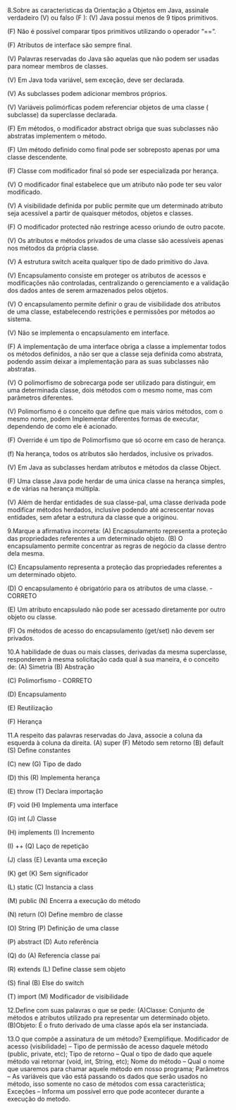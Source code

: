8.Sobre as características da Orientação a Objetos em Java, assinale verdadeiro (V) ou falso (F ):
(V) Java possui menos de 9 tipos primitivos.

(F) Não é possível comparar tipos primitivos utilizando o operador “==”.

(F) Atributos de interface são sempre final.

(V) Palavras reservadas do Java são aquelas que não podem ser usadas para nomear membros de classes.

(V) Em Java toda variável, sem exceção, deve ser declarada.

(V) As subclasses podem adicionar membros próprios.

(V) Variáveis polimórficas podem referenciar objetos de uma classe ( subclasse) da superclasse declarada.

(F) Em métodos, o modificador abstract obriga que suas subclasses não abstratas implementem o método.

(F) Um método definido como final pode ser sobreposto apenas por uma classe descendente.

(F) Classe com modificador final só pode ser especializada por herança.

(V) O modificador final estabelece que um atributo não pode ter seu valor modificado.

(V) A visibilidade definida por public permite que um determinado atributo seja acessível a partir de quaisquer métodos, objetos e classes.

(F) O modificador protected não restringe acesso oriundo de outro pacote.

(V) Os atributos e métodos privados de uma classe são acessíveis apenas nos métodos da própria classe.

(V) A estrutura switch aceita qualquer tipo de dado primitivo do Java.

(V) Encapsulamento consiste em proteger os atributos de acessos e modificações não controladas, centralizando o gerenciamento e a validação dos dados antes de serem armazenados pelos objetos.

(V) O encapsulamento permite definir o grau de visibilidade dos atributos de uma classe, estabelecendo restrições e permissões por métodos ao sistema.

(V) Não se implementa o encapsulamento em interface.

(F) A implementação de uma interface obriga a classe a implementar todos os métodos definidos, a não ser que a classe seja definida como abstrata, podendo assim deixar a implementação para as suas subclasses não abstratas.

(V) O polimorfismo de sobrecarga pode ser utilizado para distinguir, em uma determinada classe, dois métodos com o mesmo nome, mas com parâmetros diferentes.

(V) Polimorfismo é o conceito que define que mais vários métodos, com o mesmo nome, podem Implementar diferentes formas de executar, dependendo de como ele é acionado.

(F) Override é um tipo de Polimorfismo que só ocorre em caso de herança.

(f) Na herança, todos os atributos são herdados, inclusive os privados.

(V) Em Java as subclasses herdam atributos e métodos da classe Object.

(F) Uma classe Java pode herdar de uma única classe na herança simples, e de várias na herança múltipla.

(V) Além de herdar entidades de sua classe-pal, uma classe derivada pode modificar métodos herdados, inclusive podendo até acrescentar novas entidades, sem afetar a estrutura da classe que a originou.

9.Marque a afirmativa incorreta: 
(A) Encapsulamento representa a proteção das propriedades referentes a um determinado objeto.
(B) O encapsulamento permite concentrar as regras de negócio da classe dentro dela mesma.

(C) Encapsulamento representa a proteção das propriedades referentes a um determinado objeto.

(D) O encapsulamento é obrigatório para os atributos de uma classe. - CORRETO

(E) Um atributo encapsulado não pode ser acessado diretamente por outro objeto ou classe.

(F) Os métodos de acesso do encapsulamento (get/set) não devem ser privados.

10.A habilidade de duas ou mais classes, derivadas da mesma superclasse, responderem à mesma solicitação cada qual à sua maneira, é o conceito de:
 (A) Simetria
(B) Abstração

(C) Polimorfismo - CORRETO

(D) Encapsulamento

(E) Reutilização

(F) Herança

11.A respeito das palavras reservadas do Java, associe a coluna da esquerda à coluna da direita. (A) super (F) Método sem retorno
(B) default (S) Define constantes

(C) new (G) Tipo de dado

(D) this (R) Implementa herança

(E) throw (T) Declara importação

(F) void (H) Implementa uma interface

(G) int (J) Classe

(H) implements (I) Incremento

(I) ++ (Q) Laço de repetição

(J) class (E) Levanta uma exceção

(K) get (K) Sem significador

(L) static (C) Instancia a class

(M) public (N) Encerra a execução do método

(N) return (O) Define membro de classe

(O) String (P) Definição de uma classe

(P) abstract (D) Auto referência

(Q) do (A) Referencia classe pai

(R) extends (L) Define classe sem objeto

(S) final (B) Else do switch

(T) import (M) Modificador de visibilidade

12.Define com suas palavras o que se pede: (A)Classe: Conjunto de métodos e atributos utilizado pra representar um determinado objeto.
(B)Objeto: É o fruto derivado de uma classe após ela ser instanciada.

13.O que compõe a assinatura de um método? Exemplifique.
Modificador de acesso (visibilidade) – Tipo de permissão de acesso daquele método (public, private, etc);
Tipo de retorno – Qual o tipo de dado que aquele método vai retornar (void, int, String, etc);
Nome do método – Qual o nome que usaremos para chamar aquele método em nosso programa;
Parâmetros – As variáveis que vão está passando os dados que serão usados no método, isso somente no caso de métodos com essa característica;
Exceções – Informa um possível erro que pode acontecer durante a execução do metodo.